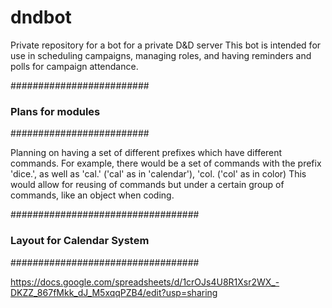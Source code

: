 # dndbot
Private repository for a bot for a private D&amp;D server
This bot is intended for use in scheduling campaigns, managing roles, and having reminders and polls for campaign attendance.

#########################
### Plans for modules ###
#########################

Planning on having a set of different prefixes which have different commands.
For example, there would be a set of commands with the prefix 'dice.<command>', as well as 'cal.<command>' ('cal' as in 'calendar'), 'col.<command> ('col' as in color)
This would allow for reusing of commands but under a certain group of commands, like an object when coding.

##################################
### Layout for Calendar System ###
##################################

https://docs.google.com/spreadsheets/d/1crOJs4U8R1Xsr2WX_-DKZZ_867fMkk_dJ_M5xqqPZB4/edit?usp=sharing
